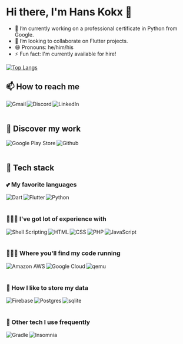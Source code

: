 # Hi there, I'm Hans Kokx 👋

- 🔭 I’m currently working on a professional certificate in Python from Google.
- 👯 I’m looking to collaborate on Flutter projects.
- 😄 Pronouns: he/him/his
- ⚡ Fun fact: I'm currently available for hire!

[![Top Langs](https://github-readme-stats.vercel.app/api/top-langs/?username=hanskokx&exclude_repo=a2hackforchange,QuickReplyBar,BetterEmailHeaders&hide=c%2b%2b,perl)](https://github.com/anuraghazra/github-readme-stats)

## 📫 How to reach me

[<img align="left" alt="Gmail" src="https://img.shields.io/badge/gmail-D14836?&style=for-the-badge&logo=gmail&logoColor=white" />][gmail]
[<img align="left" alt="Discord" src="https://img.shields.io/badge/discord-hans%238961-%237289DA.svg?&style=for-the-badge&logo=discord&logoColor=white" />][discord]
[<img align="left" alt="LinkedIn" src="https://img.shields.io/badge/linkedin-%230077B5.svg?&style=for-the-badge&logo=linkedin&logoColor=white" />][linkedin]

<br />
<br />

## 🔎 Discover my work

[<img align="left" alt="Google Play Store" src="https://img.shields.io/badge/Google%20Play-414141?logo=google-play&logoColor=white&style=for-the-badge" />][play-store]
[<img align="left" alt="Github" src="https://img.shields.io/badge/github-%23100000.svg?&style=for-the-badge&logo=github&logoColor=white" />][github]

<br />
<br />

## 🚀 Tech stack

### 💕 My favorite languages

[<img align="left" alt="Dart" src="https://img.shields.io/badge/dart-%230175C2.svg?&style=for-the-badge&logo=dart&logoColor=white" />](blank)
[<img align="left" alt="Flutter" src="https://img.shields.io/badge/Flutter%20-%2302569B.svg?&style=for-the-badge&logo=Flutter&logoColor=white" />](blank)
[<img align="left" alt="Python" src="https://img.shields.io/badge/python-%233776AB.svg?&style=for-the-badge&logo=python&logoColor=white" />](blank)

<br />
<br />

### 👨🏻‍💻 I've got lot of experience with

[<img align="left" alt="Shell Scripting" src="https://img.shields.io/badge/shell_script%20-%23121011.svg?&style=for-the-badge&logo=gnu-bash&logoColor=white" />](blank)
[<img align="left" alt="HTML" src="https://img.shields.io/badge/html-%23239120.svg?&style=for-the-badge&logo=html5&logoColor=white" />](blank)
[<img align="left" alt="CSS" src="https://img.shields.io/badge/css-%2318a5d6.svg?&style=for-the-badge&logo=css3&logoColor=white" />](blank)
[<img align="left" alt="PHP" src="https://img.shields.io/badge/php-%23777BB4.svg?&style=for-the-badge&logo=php&logoColor=white" />](blank)
[<img align="left" alt="JavaScript" src="https://img.shields.io/badge/javascript-%23f7df1e.svg?&style=for-the-badge&logo=JavaScript&logoColor=black" />](blank)

<br />
<br />

### 🏃🏻‍♂️ Where you'll find my code running

[<img align="left" alt="Amazon AWS" src="https://img.shields.io/badge/Amazon%20AWS-%23232F3E?logo=amazon-aws&logoColor=white&style=for-the-badge" />](blank)
[<img align="left" alt="Google Cloud" src="https://img.shields.io/badge/Google%20Cloud-%234285F4?logo=google-cloud&logoColor=white&style=for-the-badge" />](blank)
[<img align="left" alt="qemu" src="https://img.shields.io/badge/QEMU-%23ff6600?logo=qemu&logoColor=white&style=for-the-badge" />](blank)

<br />
<br />

### 🎒 How I like to store my data

[<img align="left" alt="Firebase" src="https://img.shields.io/badge/firebase-%23ffca28?logo=Firebase&logoColor=black&style=for-the-badge" />](blank)
[<img align="left" alt="Postgres" src="https://img.shields.io/badge/postgres-%23316192.svg?&style=for-the-badge&logo=postgresql&logoColor=white" />](blank)
[<img align="left" alt="sqlite" src="https://img.shields.io/badge/sqlite-%2307405e.svg?&style=for-the-badge&logo=sqlite&logoColor=white" />](blank)

<br />
<br />

### 🧩 Other tech I use frequently

[<img align="left" alt="Gradle" src="https://img.shields.io/badge/gradle-%2302303a?logo=gradle&logoColor=white&style=for-the-badge" />](blank)
[<img align="left" alt="Insomnia" src="https://img.shields.io/badge/insomnia-%235849BE?logo=insomnia&logoColor=white&style=for-the-badge" />](blank)

[blank]: https://github.com/hanskokx/hanskokx/
[gmail]: mailto:hans.d.kokx@gmail.com
[discord]: https://www.discord.com/
[linkedin]: https://www.linkedin.com/in/hanskokx
[play-store]:https://play.google.com/store/apps/developer?id=Hans+Kokx
[github]: https://www.github.com/hanskokx
[wakatime]: https://www.wakatime.com/@hanskokx
